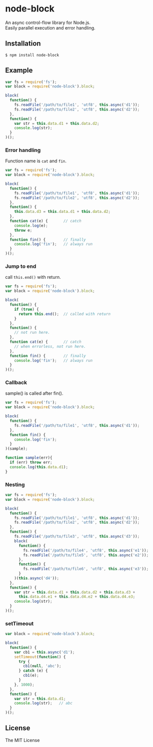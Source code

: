 # node-block

An async control-flow library for Node.js.  
Easily parallel execution and error handling.  

## Installation

    $ npm install node-block

## Example

```js
var fs = require('fs');
var block = require('node-block').block;

block(
  function() {
    fs.readFile('/path/to/file1', 'utf8', this.async('d1'));
    fs.readFile('/path/to/file2', 'utf8', this.async('d2'));
  },
  function() {
    var str = this.data.d1 + this.data.d2;
    console.log(str);
  }
)();
```

### Error handling

Function name is `cat` and `fin`.

```js
var fs = require('fs');
var block = require('node-block').block;

block(
  function() {
    fs.readFile('/path/to/file1', 'utf8', this.async('d1'));
    fs.readFile('/path/to/file2', 'utf8', this.async('d2'));
  },
  function() {
    this.data.d3 = this.data.d1 + this.data.d2;
  },
  function cat(e) {       // catch
    console.log(e);
    throw e;
  },
  function fin() {        // finally
    console.log('fin');   // always run
  }
)();
```

### Jump to end

call `this.end()` with return.

```js
var fs = require('fs');
var block = require('node-block').block;

block(
  function() {
    if (true) {
      return this.end();  // called with return
    }
  },
  function() {
    // not run here.
  },
  function cat(e) {       // catch
    // when errorless, not run here.
  },
  function fin() {        // finally
    console.log('fin');   // always run
  }
)();
```

### Callback

sample() is called after fin().

```js
var fs = require('fs');
var block = require('node-block').block;

block(
  function() {
    fs.readFile('/path/to/file1', 'utf8', this.async('d1'));
  },
  function fin() {
    console.log('fin');
  }
)(sample);

function sample(err){
  if (err) throw err;
  console.log(this.data.d1);
}
```

### Nesting

```js
var fs = require('fs');
var block = require('node-block').block;

block(
  function() {
    fs.readFile('/path/to/file1', 'utf8', this.async('d1'));
    fs.readFile('/path/to/file2', 'utf8', this.async('d2'));
  },
  function() {
    fs.readFile('/path/to/file3', 'utf8', this.async('d3'));
    block(
      function() {
        fs.readFile('/path/to/file4', 'utf8', this.async('e1'));
        fs.readFile('/path/to/file5', 'utf8', this.async('e2'));
      },
      function() {
        fs.readFile('/path/to/file6', 'utf8', this.async('e3'));
      }
    )(this.async('d4'));
  },
  function() {
    var str = this.data.d1 + this.data.d2 + this.data.d3 +
      this.data.d4.e1 + this.data.d4.e2 + this.data.d4.e3;
    console.log(str);
  }
)();
```

### setTimeout

```js
var block = require('node-block').block;

block(
  function() {
    var cb1 = this.async('d1');
    setTimeout(function() {
      try {
        cb1(null, 'abc');
      } catch (e) {
        cb1(e);
      }
    }, 1000);
  },
  function() {
    var str = this.data.d1;
    console.log(str);   // abc
  }
)();
```

## License

The MIT License
